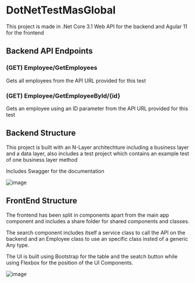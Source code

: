 # DotNetTestMasGlobal
This project is made in .Net Core 3.1 Web API for the backend and Agular 11 for the frontend

## Backend API Endpoints
### **(GET) Employee/GetEmployees**
Gets all employees from the API URL provided for this test

### **(GET) Employee/GetEmployeeById/{id}**

Gets an employee using an ID parameter from the API URL provided for this test

## Backend Structure
This project is built with an N-Layer architechture including a business layer and a data layer, also includes a test project which contains an example test of one 
business layer method

Includes Swagger for the documentation

![image](https://user-images.githubusercontent.com/3581335/110256150-14fe2300-7f76-11eb-84f5-b618385bb0ca.png)



## FrontEnd Structure
The frontend has been split in components apart from the main app component and includes a share folder for shared components and classes.

The search component includes itself a service class to call the API on the backend and an Employee class to use an specific class insted of a generic Any type.

The UI is built using Bootstrap for the table and the seatch button while using Flexbox for the position of the UI Components.

![image](https://user-images.githubusercontent.com/3581335/110256347-39a6ca80-7f77-11eb-9d12-a9bdf5279e59.png)

